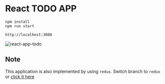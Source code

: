 # React TODO APP

```
npm install
npm run start
```

`http://localhost:3000`

![react-app-todo](https://user-images.githubusercontent.com/1754418/33236142-3787a7e4-d26c-11e7-868a-94aa71767c0c.PNG)


## Note
This application is also implemented by using `redux`. Switch branch to `redux` or [click it here](https://github.com/mabc224/todo-react-app/tree/redux)
